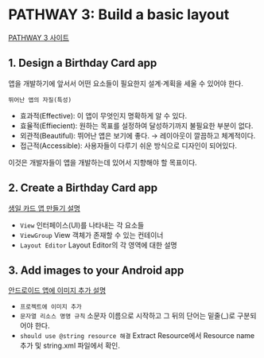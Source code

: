 # PATHWAY 3: Build a basic layout
[PATHWAY 3 사이트](https://developer.android.com/courses/pathways/android-basics-kotlin-three)

## 1. Design a Birthday Card app
앱을 개발하기에 앞서서 어떤 요소들이 필요한지 설계·계획을 세울 수 있어야 한다.

`뛰어난 앱의 자질(특성)`
- 효과적(Effective): 이 앱이 무엇인지 명확하게 알 수 있다.
- 효율적(Effiecient): 원하는 목표를 설정하여 달성하기까지 불필요한 부분이 없다.
- 외관적(Beautiful): 뛰어난 앱은 보기에 좋다. → 레이아웃이 깔끔하고 체계적이다.
- 접근적(Accessible): 사용자들이 다루기 쉬운 방식으로 디자인이 되어있다.

이것은 개발자들이 앱을 개발하는데 있어서 지향해야 할 목표이다.

## 2. Create a Birthday Card app
[생일 카드 앱 만들기 설명](https://developer.android.com/codelabs/basic-android-kotlin-training-birthday-card-app?continue=https%3A%2F%2Fdeveloper.android.com%2Fcourses%2Fpathways%2Fandroid-basics-kotlin-three%23codelab-https%3A%2F%2Fdeveloper.android.com%2Fcodelabs%2Fbasic-android-kotlin-training-birthday-card-app#0)

- `View` 인터페이스(UI)를 나타내는 각 요소들
- `ViewGroup` View 객체가 존재할 수 있는 컨테이너
- `Layout Editor` Layout Editor의 각 영역에 대한 설명

## 3. Add images to your Android app
[안드로이드 앱에 이미지 추가 설명](https://developer.android.com/codelabs/basic-android-kotlin-training-birthday-card-app-image?continue=https%3A%2F%2Fdeveloper.android.com%2Fcourses%2Fpathways%2Fandroid-basics-kotlin-three%23codelab-https%3A%2F%2Fdeveloper.android.com%2Fcodelabs%2Fbasic-android-kotlin-training-birthday-card-app-image#0)

- `프로젝트에 이미지 추가`
- `문자열 리소스 명명 규칙` 소문자 이름으로 시작하고 그 뒤의 단어는 밑줄(_)로 구분되어야 한다.
- `should use @string resource 해결` Extract Resource에서 Resource name추가 및 string.xml 파일에서 확인.